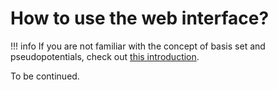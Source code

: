 # How to use the web interface?

!!! info
    If you are not familiar with the concept of basis set and pseudopotentials, check out [this introduction](basis_sets_and_pseudos.md).


To be continued.